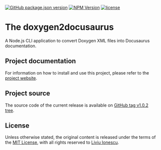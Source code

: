 [![GitHub package.json version](https://img.shields.io/github/package-json/v/xpack/doxygen2docusaurus-cli-ts)](https://github.com/xpack/doxygen2docusaurus-cli-ts/blob/master/package.json)
[![NPM Version](https://img.shields.io/npm/v/@xpack/doxygen2docusaurus?color=blue)](https://www.npmjs.com/package/@xpack/doxygen2docusaurus/)
[![license](https://img.shields.io/github/license/xpack/doxygen2docusaurus-cli-ts)](https://github.com/xpack/doxygen2docusaurus-cli-ts/blob/master/LICENSE)

# The doxygen2docusaurus

A Node.js CLI application to convert Doxygen XML files into Docusaurus documentation.

## Project documentation

For information on how to install and use this project, please refer to the
[project website](https://xpack.github.io/doxygen2docusaurus-cli-ts/).

## Project source

The source code of the current release is available on
[GitHub tag v1.0.2 tree](https://github.com/xpack/doxygen2docusaurus-cli-ts/tree/v1.0.2).

## License

Unless otherwise stated, the original content is released under the terms of the
[MIT License](https://opensource.org/licenses/mit),
with all rights reserved to
[Liviu Ionescu](https://github.com/ilg-ul).
